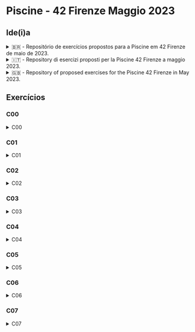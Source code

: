 # Piscine - 42 Firenze Maggio 2023

## Ide(i)a

<details><summary>🇧🇷 - Repositório de exercícios propostos para a Piscine em 42 Firenze de maio de 2023.</summary>
A ideia é de compartilhar conhecimento e aprender a trabalhar com o Github.
Portanto, se encontrar qualquer erro, uma forma melhor de resolver um exercício ou resolver um que ainda não está disponível, sinta-se a vontade para criar uma Issue, enviar um Pull Request ou até mesmo um email.
</details>

<details><summary>🇮🇹 - Repository di esercizi proposti per la Piscine 42 Firenze a maggio 2023.</summary>
L'idea è condividere conoscenza e imparare a lavorare con Github.
Pertanto, se trovi qualsiasi errore, un modo migliore per risolvere un esercizio o vuoi risolverne uno che non è ancora disponibile, sentiti libero di creare un Issue, inviare una Pull Request o persino una email.
</details>

<details><summary>🇬🇧 - Repository of proposed exercises for the Piscine 42 Firenze in May 2023.</summary>
The idea is to share knowledge and learn to work with Github.
So, if you find any errors, a better way to solve an exercise, or want to solve one that is not yet available, feel free to create an Issue, submit a Pull Request, or even send an email.
</details>

## Exercícios

### C00
<details><summary>C00</summary>

|                                    | Test | Moulinette |
|------------------------------------|:----:|:----------:|
| ex00 - ft_putchar                  | ✅   | ❌         |
| ex01 - ft_print_alphabet           | ✅   | ❌         |
| ex02 - ft_print_reverse_alphabet   | ✅   | ❌         |
| ex03 - ft_print_numbers            | ✅   | ❌         |
| ex04 - ft_is_negative              | ✅   | ❌         |
| ex05 - ft_print_comb               | ✅   | ❌         |
| ex06 - ft_print_comb2              | ✅   | ❌         |
| ex07 - ft_putnbr                   | ✅   | ❌         |
| ex08 - ft_print_combn              | ✅   | ❌         |

</details>

### C01
<details><summary>C01</summary>

|                                    | Test | Moulinette |
|------------------------------------|:----:|:----------:|
| ex00 - ft_ft                       | ✅   | ❌         |
| ex01 - ft_ultimate_ft              | ✅   | ❌         |
| ex02 - ft_swap                     | ✅   | ❌         |
| ex03 - ft_div_mod                  | ✅   | ❌         |
| ex04 - ft_ultimate_div_mod         | ✅   | ❌         |
| ex05 - ft_putstr                   | ✅   | ❌         |
| ex06 - ft_strlen                   | ✅   | ❌         |
| ex07 - ft_rev_int_tab              | ✅   | ❌         |
| ex08 - ft_sort_int_tab             | ✅   | ❌         |

</details>

### C02

<details><summary>C02</summary>

|                                    | Test | Moulinette |
|------------------------------------|:----:|:----------:|
| ex00 - ft_strcpy                   | ✅   | ❌         |
| ex01 - ft_strncpy                  | ✅   | ❌         |
| ex02 - ft_str_is_alpha             | ✅   | ❌         |
| ex03 - ft_str_is_numeric           | ✅   | ❌         |
| ex04 - ft_str_is_lowercase         | ✅   | ❌         |
| ex05 - ft_str_is_uppercase         | ✅   | ❌         |
| ex06 - ft_str_is_printable         | ✅   | ❌         |
| ex07 - ft_strupcase                | ✅   | ❌         |
| ex08 - ft_strlowcase               | ✅   | ❌         |
| ex09 - ft_strcapitalize            | ✅   | ❌         |
| ex10 - ft_strlcpy                  | ✅   | ❌         |
| ex11 - ft_putstr_non_printable     | ✅   | ❌         |
| ex12 - ft_print_memory             | ✅   | ❌         |

</details>

### C03

<details><summary>C03</summary>

|                                    | Test | Moulinette |
|------------------------------------|:----:|:----------:|
| ex00 - ft_strcmp                   | ✅   | ❌         |
| ex01 - ft_strncmp                  | ✅   | ❌         |
| ex02 - ft_strcat                   | ✅   | ❌         |
| ex03 - ft_strncat                  | ✅   | ❌         |
| ex04 - ft_strstr                   | ✅   | ❌         |
| ex05 - ft_strlcat                  | ✅   | ❌         |

</details>

### C04

<details><summary>C04</summary>

|                                    | Test | Moulinette |
|------------------------------------|:----:|:----------:|
| ex00 - ft_strlen                   | ✅   | ❌         |
| ex01 - ft_putstr                   | ✅   | ❌         |
| ex02 - ft_putnbr                   | ✅   | ❌         |
| ex03 - ft_atoi                     | ✅   | ❌         |
| ex04 - ft_putnbr_base              | ❌   | ❌         |
| ex05 - ft_atoi_base                | ❌   | ❌         |

</details>

### C05

<details><summary>C05</summary>

|                                    | Test | Moulinette |
|------------------------------------|:----:|:----------:|
| ex00 - ft_iterative_factorial      | ✅   | ❌         |
| ex01 - ft_recursive_factorial      | ✅   | ❌         |
| ex02 - ft_iterative_power          | ✅   | ❌         |
| ex03 - ft_recursive_power          | ✅   | ❌         |
| ex04 - ft_fibonacci                | ✅   | ❌         |
| ex05 - ft_sqrt                     | ✅   | ❌         |
| ex06 - ft_is_prime                 | ✅   | ❌         |
| ex07 - ft_find_next_prime          | ✅   | ❌         |
| ex08 - ft_ten_queens_puzzle        | ✅   | ❌         |

</details>

### C06

<details><summary>C06</summary>

|                                    | Test | Moulinette |
|------------------------------------|:----:|:----------:|
| ex00 - ft_print_program_name       | ❌   | ❌         |
| ex01 - ft_print_params             | ❌   | ❌         |
| ex02 - ft_rev_params               | ❌   | ❌         |
| ex03 - ft_sort_params              | ❌   | ❌         |

</details>

### C07

<details><summary>C07</summary>

|                                    | Test | Moulinette |
|------------------------------------|:----:|:----------:|
| ex00 - ft_strdup                   | ✅   | ❌         |
| ex01 - ft_range                    | ✅   | ❌         |
| ex02 - ft_ultimate_range           | ✅   | ❌         |
| ex03 - ft_strjoin                  | ❌   | ❌         |
| ex04 - ft_convert_base             | ❌   | ❌         |
| ex05 - ft_split                    | ❌   | ❌         |

</details>

